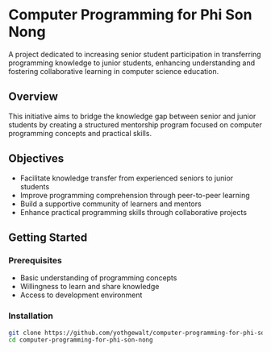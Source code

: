 # Computer Programming for Phi Son Nong

A project dedicated to increasing senior student participation in transferring programming knowledge to junior students, enhancing understanding and fostering collaborative learning in computer science education.

## Overview

This initiative aims to bridge the knowledge gap between senior and junior students by creating a structured mentorship program focused on computer programming concepts and practical skills.

## Objectives

- Facilitate knowledge transfer from experienced seniors to junior students
- Improve programming comprehension through peer-to-peer learning
- Build a supportive community of learners and mentors
- Enhance practical programming skills through collaborative projects

## Getting Started

### Prerequisites

- Basic understanding of programming concepts
- Willingness to learn and share knowledge
- Access to development environment

### Installation

```bash
git clone https://github.com/yothgewalt/computer-programming-for-phi-son-nong.git
cd computer-programming-for-phi-son-nong
```
